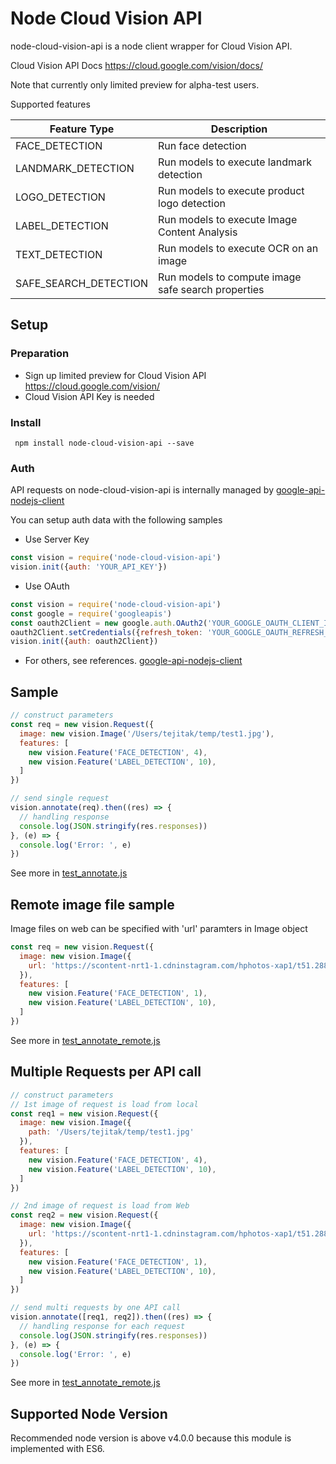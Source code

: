 # Node Cloud Vision API
node-cloud-vision-api is a node client wrapper for Cloud Vision API.

Cloud Vision API Docs
https://cloud.google.com/vision/docs/

Note that currently only limited preview for alpha-test users.

Supported features

Feature Type  | Description
------------- | -------------
FACE_DETECTION  | Run face detection
LANDMARK_DETECTION  | Run models to execute landmark detection
LOGO_DETECTION | Run models to execute product logo detection
LABEL_DETECTION | Run models to execute Image Content Analysis
TEXT_DETECTION | Run models to execute OCR on an image
SAFE_SEARCH_DETECTION | Run models to compute image safe search properties


## Setup
### Preparation
- Sign up limited preview for Cloud Vision API https://cloud.google.com/vision/
- Cloud Vision API Key is needed

### Install
` npm install node-cloud-vision-api --save`

### Auth
API requests on node-cloud-vision-api is internally managed by [google-api-nodejs-client](https://github.com/google/google-api-nodejs-client/)

You can setup auth data with the following samples

* Use Server Key
```JavaScript
const vision = require('node-cloud-vision-api')
vision.init({auth: 'YOUR_API_KEY'})
```

* Use OAuth
```JavaScript
const vision = require('node-cloud-vision-api')
const google = require('googleapis')
const oauth2Client = new google.auth.OAuth2('YOUR_GOOGLE_OAUTH_CLIENT_ID', 'YOUR_GOOGLE_OAUTH_SECRET', 'YOUR_GOOGLE_OAUTH_CALLBACK_URL')
oauth2Client.setCredentials({refresh_token: 'YOUR_GOOGLE_OAUTH_REFRESH_TOKEN'})
vision.init({auth: oauth2Client})
```

* For others, see references.
[google-api-nodejs-client](https://github.com/google/google-api-nodejs-client/)

## Sample

```JavaScript
// construct parameters
const req = new vision.Request({
  image: new vision.Image('/Users/tejitak/temp/test1.jpg'),
  features: [
    new vision.Feature('FACE_DETECTION', 4),
    new vision.Feature('LABEL_DETECTION', 10),
  ]
})

// send single request
vision.annotate(req).then((res) => {
  // handling response
  console.log(JSON.stringify(res.responses))
}, (e) => {
  console.log('Error: ', e)
})
```
See more in [test_annotate.js](https://github.com/tejitak/node-cloud-vision-api/blob/master/test_annotate.js)

## Remote image file sample
Image files on web can be specified with 'url' paramters in Image object

```JavaScript
const req = new vision.Request({
  image: new vision.Image({
    url: 'https://scontent-nrt1-1.cdninstagram.com/hphotos-xap1/t51.2885-15/e35/12353236_1220803437936662_68557852_n.jpg'
  }),
  features: [
    new vision.Feature('FACE_DETECTION', 1),
    new vision.Feature('LABEL_DETECTION', 10),
  ]
})
```
See more in [test_annotate_remote.js](https://github.com/tejitak/node-cloud-vision-api/blob/master/test_annotate_remote.js)

## Multiple Requests per API call

```JavaScript
// construct parameters
// 1st image of request is load from local
const req1 = new vision.Request({
  image: new vision.Image({
    path: '/Users/tejitak/temp/test1.jpg'
  }),
  features: [
    new vision.Feature('FACE_DETECTION', 4),
    new vision.Feature('LABEL_DETECTION', 10),
  ]
})

// 2nd image of request is load from Web
const req2 = new vision.Request({
  image: new vision.Image({
    url: 'https://scontent-nrt1-1.cdninstagram.com/hphotos-xap1/t51.2885-15/e35/12353236_1220803437936662_68557852_n.jpg'
  }),
  features: [
    new vision.Feature('FACE_DETECTION', 1),
    new vision.Feature('LABEL_DETECTION', 10),
  ]
})

// send multi requests by one API call
vision.annotate([req1, req2]).then((res) => {
  // handling response for each request
  console.log(JSON.stringify(res.responses))
}, (e) => {
  console.log('Error: ', e)
})
```
See more in [test_annotate_remote.js](https://github.com/tejitak/node-cloud-vision-api/blob/master/test_annotate_remote.js)

## Supported Node Version

Recommended node version is above v4.0.0 because this module is implemented with ES6.
